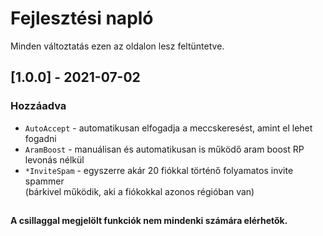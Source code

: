 # Fejlesztési napló

Minden változtatás ezen az oldalon lesz feltüntetve.

## [1.0.0] - 2021-07-02

### Hozzáadva

- `AutoAccept` - automatikusan elfogadja a meccskeresést, amint el lehet fogadni
- `AramBoost` - manuálisan és automatikusan is működő aram boost RP levonás nélkül
- `*InviteSpam` - egyszerre akár 20 fiókkal történő folyamatos invite spammer <br>(bárkivel működik, aki a fiókokkal azonos régióban van)
##

#### A csillaggal megjelölt funkciók nem mindenki számára elérhetők.
